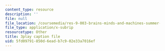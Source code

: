 ```yaml
---
content_type: resource
description: ''
file: null
file_location: /coursemedia/res-9-003-brains-minds-and-machines-summer-course-summer-2015/5fd09791850d6eadb7c902e33a7016ef_2304728.srt
file_type: application/x-subrip
resourcetype: Other
title: 3play caption file
uid: 5fd09791-850d-6ead-b7c9-02e33a7016ef
---
```

